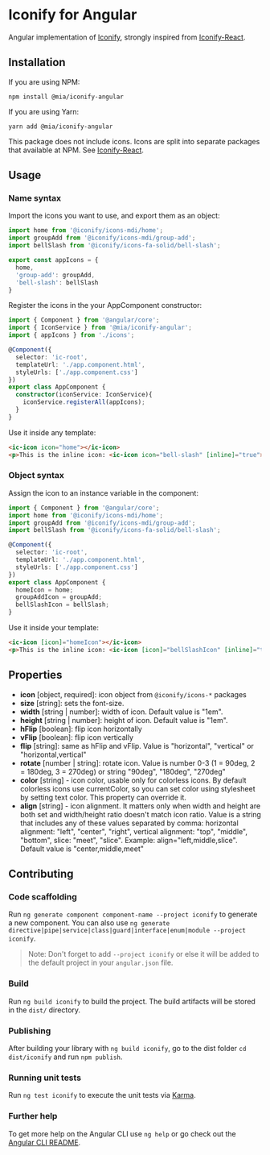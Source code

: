 # Iconify for Angular

Angular implementation of [Iconify](https://github.com/iconify/iconify), strongly inspired from [Iconify-React](https://github.com/iconify/iconify-react#icon-packages).

## Installation

If you are using NPM:

`npm install @mia/iconify-angular`

If you are using Yarn:

`yarn add @mia/iconify-angular`

This package does not include icons. Icons are split into separate packages that available at NPM. See [Iconify-React](https://github.com/iconify/iconify-react#icon-packages).

## Usage


### Name syntax
Import the icons you want to use, and export them as an object:

```typescript
import home from '@iconify/icons-mdi/home';
import groupAdd from '@iconify/icons-mdi/group-add';
import bellSlash from '@iconify/icons-fa-solid/bell-slash';

export const appIcons = {
  home,
  'group-add': groupAdd,
  'bell-slash': bellSlash
}
```

Register the icons in the your AppComponent constructor:
```typescript
import { Component } from '@angular/core';
import { IconService } from '@mia/iconify-angular';
import { appIcons } from './icons';

@Component({
  selector: 'ic-root',
  templateUrl: './app.component.html',
  styleUrls: ['./app.component.css']
})
export class AppComponent {
  constructor(iconService: IconService){
    iconService.registerAll(appIcons);
  }
}
```

Use it inside any template:

```html
<ic-icon icon="home"></ic-icon>
<p>This is the inline icon: <ic-icon icon="bell-slash" [inline]="true"></ic-icon></p>
```

### Object syntax

Assign the icon to an instance variable in the component:

```typescript
import { Component } from '@angular/core';
import home from '@iconify/icons-mdi/home';
import groupAdd from '@iconify/icons-mdi/group-add';
import bellSlash from '@iconify/icons-fa-solid/bell-slash';

@Component({
  selector: 'ic-root',
  templateUrl: './app.component.html',
  styleUrls: ['./app.component.css']
})
export class AppComponent {
  homeIcon = home;
  groupAddIcon = groupAdd;
  bellSlashIcon = bellSlash;
}
```

Use it inside your template:

```html
<ic-icon [icon]="homeIcon"></ic-icon>
<p>This is the inline icon: <ic-icon [icon]="bellSlashIcon" [inline]="true"></ic-icon></p>
```

## Properties

- **icon** [object, required]: icon object from `@iconify/icons-*` packages
- **size** [string]: sets the font-size.
- **width** [string | number]: width of icon. Default value is "1em".
- **height** [string | number]: height of icon. Default value is "1em".
- **hFlip** [boolean]: flip icon horizontally
- **vFlip** [boolean]: flip icon vertically
- **flip** [string]: same as hFlip and vFlip. Value is "horizontal", "vertical" or "horizontal,vertical"
- **rotate** [number | string]: rotate icon. Value is number 0-3 (1 = 90deg, 2 = 180deg, 3 = 270deg) or string "90deg", "180deg", "270deg"
- **color** [string] - icon color, usable only for colorless icons. By default colorless icons use currentColor, so you can set color using stylesheet by setting text color. This property can override it.
- **align** [string] - icon alignment. It matters only when width and height are both set and width/height ratio doesn't match icon ratio. Value is a string that includes any of these values separated by comma: horizontal alignment: "left", "center", "right", vertical alignment: "top", "middle", "bottom", slice: "meet", "slice". Example: align="left,middle,slice". Default value is "center,middle,meet"

## Contributing

### Code scaffolding

Run `ng generate component component-name --project iconify` to generate a new component. You can also use `ng generate directive|pipe|service|class|guard|interface|enum|module --project iconify`.
> Note: Don't forget to add `--project iconify` or else it will be added to the default project in your `angular.json` file. 

### Build

Run `ng build iconify` to build the project. The build artifacts will be stored in the `dist/` directory.

### Publishing

After building your library with `ng build iconify`, go to the dist folder `cd dist/iconify` and run `npm publish`.

### Running unit tests

Run `ng test iconify` to execute the unit tests via [Karma](https://karma-runner.github.io).

### Further help

To get more help on the Angular CLI use `ng help` or go check out the [Angular CLI README](https://github.com/angular/angular-cli/blob/master/README.md).
